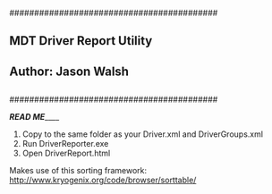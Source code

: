 ##########################################
##      MDT Driver Report Utility       ##
##        Author: Jason Walsh           ##
##                                      ##
##########################################

_______________READ ME___________________

1. Copy to the same folder as your Driver.xml and DriverGroups.xml
2. Run DriverReporter.exe
3. Open DriverReport.html

Makes use of this sorting framework: http://www.kryogenix.org/code/browser/sorttable/
